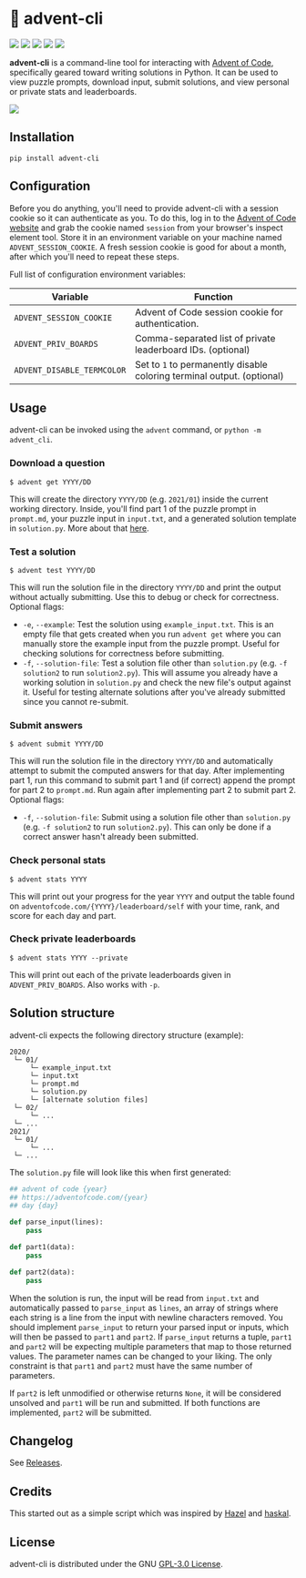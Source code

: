 # 🎄 advent-cli

![](https://img.shields.io/github/v/release/fergusch/advent-cli?color=brightgreen)
![](https://img.shields.io/pypi/v/advent-cli)
![](https://img.shields.io/github/v/tag/fergusch/advent-cli?label=latest)
![](https://img.shields.io/github/workflow/status/fergusch/advent-cli/build?logo=github)
![](https://img.shields.io/github/workflow/status/fergusch/advent-cli/unit%20tests?label=unit%20tests&logo=github)

**advent-cli** is a command-line tool for interacting with [Advent of Code](https://adventofcode.com/), specifically geared toward writing solutions in Python. It can be used to view puzzle prompts, download input, submit solutions, and view personal or private stats and leaderboards.

![](https://user-images.githubusercontent.com/27470183/145635955-5ea316a2-d028-4954-a144-d87846ed05d9.gif)

## Installation
```
pip install advent-cli
```

## Configuration
Before you do anything, you'll need to provide advent-cli with a session cookie so it can authenticate as you. To do this, log in to the [Advent of Code website](https://adventofcode.com/) and grab the cookie named `session` from your browser's inspect element tool. Store it in an environment variable on your machine named `ADVENT_SESSION_COOKIE`. A fresh session cookie is good for about a month, after which you'll need to repeat these steps.

Full list of configuration environment variables:

| Variable                   | Function |
| -------------------------- | -------- |
| `ADVENT_SESSION_COOKIE`    | Advent of Code session cookie for authentication. |
| `ADVENT_PRIV_BOARDS`       | Comma-separated list of private leaderboard IDs. (optional) |
| `ADVENT_DISABLE_TERMCOLOR` | Set to `1` to permanently disable coloring terminal output. (optional) |

## Usage

advent-cli can be invoked using the `advent` command, or `python -m advent_cli`.

### Download a question
```
$ advent get YYYY/DD
```
This will create the directory `YYYY/DD` (e.g. `2021/01`) inside the current working directory. Inside, you'll find part 1 of the puzzle prompt in `prompt.md`, your puzzle input in `input.txt`, and a generated solution template in `solution.py`. More about that [here](#solution-structure).

### Test a solution
```
$ advent test YYYY/DD
```
This will run the solution file in the directory `YYYY/DD` and print the output without actually submitting. Use this to debug or check for correctness. Optional flags:
- `-e`, `--example`: Test the solution using `example_input.txt`. This is an empty file that gets created when you run `advent get` where you can manually store the example input from the puzzle prompt. Useful for checking solutions for correctness before submitting.
- `-f`, `--solution-file`: Test a solution file other than `solution.py` (e.g. `-f solution2` to run `solution2.py`). This will assume you already have a working solution in `solution.py` and check the new file's output against it. Useful for testing alternate solutions after you've already submitted since you cannot re-submit.

### Submit answers
```
$ advent submit YYYY/DD
```
This will run the solution file in the directory `YYYY/DD` and automatically attempt to submit the computed answers for that day. After implementing part 1, run this command to submit part 1 and (if correct) append the prompt for part 2 to `prompt.md`. Run again after implementing part 2 to submit part 2. Optional flags:
- `-f`, `--solution-file`: Submit using a solution file other than `solution.py` (e.g. `-f solution2` to run `solution2.py`). This can only be done if a correct answer hasn't already been submitted.

### Check personal stats
```
$ advent stats YYYY
```
This will print out your progress for the year `YYYY` and output the table found on `adventofcode.com/{YYYY}/leaderboard/self` with your time, rank, and score for each day and part.

### Check private leaderboards
```
$ advent stats YYYY --private
```
This will print out each of the private leaderboards given in `ADVENT_PRIV_BOARDS`. Also works with `-p`.

## Solution structure
advent-cli expects the following directory structure (example):
```
2020/
 └─ 01/
     └─ example_input.txt
     └─ input.txt
     └─ prompt.md
     └─ solution.py
     └─ [alternate solution files]
 └─ 02/
     └─ ...
 └─ ...
2021/
 └─ 01/
     └─ ...
 └─ ...
```

The `solution.py` file will look like this when first generated:
```Python
## advent of code {year}
## https://adventofcode.com/{year}
## day {day}

def parse_input(lines):
    pass

def part1(data):
    pass

def part2(data):
    pass
```
When the solution is run, the input will be read from `input.txt` and automatically passed to `parse_input` as `lines`, an array of strings where each string is a line from the input with newline characters removed. You should implement `parse_input` to return your parsed input or inputs, which will then be passed to `part1` and `part2`. If `parse_input` returns a tuple, `part1` and `part2` will be expecting multiple parameters that map to those returned values. The parameter names can be changed to your liking. The only constraint is that `part1` and `part2` must have the same number of parameters.

If `part2` is left unmodified or otherwise returns `None`, it will be considered unsolved and `part1` will be run and submitted. If both functions are implemented, `part2` will be submitted.

## Changelog
See [Releases](https://github.com/fergusch/advent-cli/releases).

## Credits
This started out as a simple script which was inspired by [Hazel](https://git.bicompact.space/hazel/aoc-2021) and [haskal](https://git.lain.faith/haskal/aoc2020/src/branch/aoc2020/scripts).

## License
advent-cli is distributed under the GNU [GPL-3.0 License](https://github.com/fergusch/advent-cli/blob/main/LICENSE).
